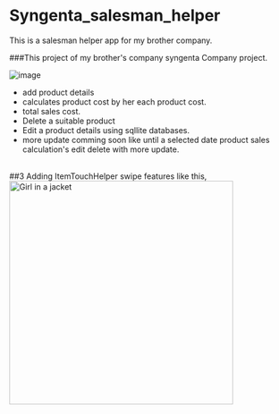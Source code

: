 # Syngenta_salesman_helper
This is a salesman helper app for my brother company. <br/> 

###This project of my brother's company syngenta Company project.<br/>

![image](https://user-images.githubusercontent.com/61331272/82148439-f8bdb800-9875-11ea-9525-523c4299c516.png)


- add product details
- calculates  product cost by her each product cost.
- total sales cost.
- Delete a suitable product
- Edit a product details using sqllite databases.
- more update comming soon like until a selected date product sales calculation's edit delete with more update. 
<br/>
##3 Adding ItemTouchHelper swipe features like this, <br/>
<img src="https://user-images.githubusercontent.com/61331272/82250508-68fb3500-996d-11ea-913a-34314fa13ce2.png" alt="Girl in a jacket" width="400" height="400">
